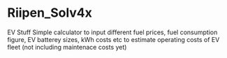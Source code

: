 # Riipen_Solv4x
EV Stuff
Simple calculator to input different fuel prices, fuel consumption figure, EV batterey sizes, kWh costs etc to estimate operating costs of EV fleet (not including maintenace costs yet) 
